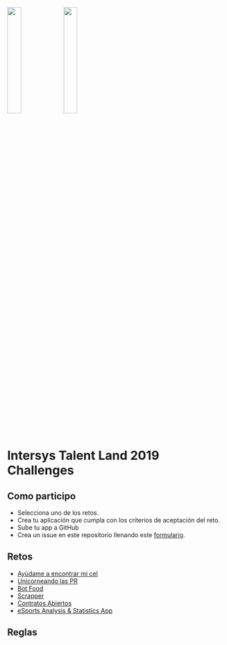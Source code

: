 <img src="https://raw.githubusercontent.com/IntersysConsulting/talent-land-2019-challenges/master/assets/talent-land.png" width="25%" height="25%">

<img src="https://raw.githubusercontent.com/IntersysConsulting/talent-land-2019-challenges/master/assets/intersys-logo.svg?sanitize=true" width="25%" height="25%">

# Intersys Talent Land 2019 Challenges

## Como participo

- Selecciona uno de los retos.
- Crea tu aplicación que cumpla con los criterios de aceptación del reto.
- Sube tu app a GitHub
- Crea un issue en este repositorio llenando este [formulario](https://github.com/IntersysConsulting/talent-land-2019-challenges/issues/new).

## Retos

- [Ayúdame a encontrar mi cel](challenges/find-me.md)
- [Unicorneando las PR](challenges/unicorn-pr.md)
- [Bot Food](challenges/bot-food.md)
- [Scrapper](challenges/scrapper.md)
- [Contratos Abiertos](challenges/open-contracts.md)
- [eSports Analysis & Statistics App](challenges/esports-app.md)

## Reglas
